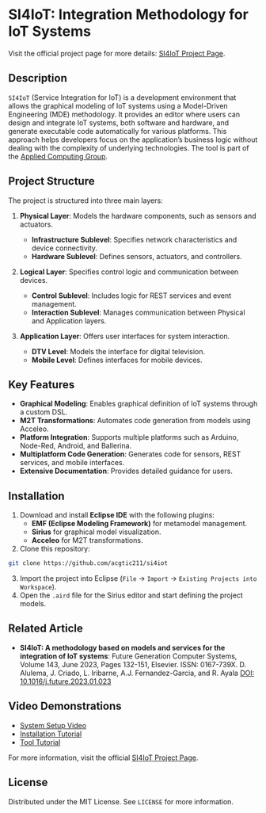 
# SI4IoT: Integration Methodology for IoT Systems
Visit the official project page for more details: [SI4IoT Project Page](https://acg.ual.es/repo/si4iot/).

## Description
`SI4IoT` (Service Integration for IoT) is a development environment that allows the graphical modeling of IoT systems using a Model-Driven Engineering (MDE) methodology. It provides an editor where users can design and integrate IoT systems, both software and hardware, and generate executable code automatically for various platforms. This approach helps developers focus on the application’s business logic without dealing with the complexity of underlying technologies. The tool is part of the [Applied Computing Group](https://acg.ual.es/).

## Project Structure
The project is structured into three main layers:

1. **Physical Layer**: Models the hardware components, such as sensors and actuators.
   - **Infrastructure Sublevel**: Specifies network characteristics and device connectivity.
   - **Hardware Sublevel**: Defines sensors, actuators, and controllers.

2. **Logical Layer**: Specifies control logic and communication between devices.
   - **Control Sublevel**: Includes logic for REST services and event management.
   - **Interaction Sublevel**: Manages communication between Physical and Application layers.

3. **Application Layer**: Offers user interfaces for system interaction.
   - **DTV Level**: Models the interface for digital television.
   - **Mobile Level**: Defines interfaces for mobile devices.

## Key Features
- **Graphical Modeling**: Enables graphical definition of IoT systems through a custom DSL.
- **M2T Transformations**: Automates code generation from models using Acceleo.
- **Platform Integration**: Supports multiple platforms such as Arduino, Node-Red, Android, and Ballerina.
- **Multiplatform Code Generation**: Generates code for sensors, REST services, and mobile interfaces.
- **Extensive Documentation**: Provides detailed guidance for users.

## Installation
1. Download and install **Eclipse IDE** with the following plugins:
   - **EMF (Eclipse Modeling Framework)** for metamodel management.
   - **Sirius** for graphical model visualization.
   - **Acceleo** for M2T transformations.
2. Clone this repository:
```bash
git clone https://github.com/acgtic211/si4iot
```
3. Import the project into Eclipse (`File` -> `Import` -> `Existing Projects into Workspace`).
4. Open the `.aird` file for the Sirius editor and start defining the project models.

## Related Article
- **SI4IoT: A methodology based on models and services for the integration of IoT systems**: Future Generation Computer Systems, Volume 143, June 2023, Pages 132-151, Elsevier. ISSN: 0167-739X. D. Alulema, J. Criado, L. Iribarne, A.J. Fernandez-Garcia, and R. Ayala [DOI: 10.1016/j.future.2023.01.023](https://doi.org/10.1016/j.future.2023.01.023)

## Video Demonstrations
- [System Setup Video](https://www.youtube.com/watch?v=_KkkUdqSMsU)
- [Installation Tutorial](https://www.youtube.com/watch?v=MoC2mjMp_Aw)
- [Tool Tutorial](https://www.youtube.com/watch?v=3VVa3Ib7ZLE)

For more information, visit the official [SI4IoT Project Page](https://acg.ual.es/repo/si4iot/).

## License
Distributed under the MIT License. See `LICENSE` for more information.
